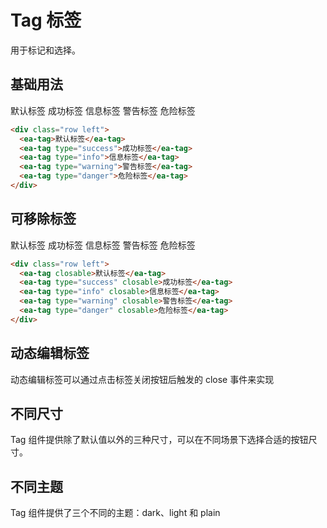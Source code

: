 <script setup>
import { onMounted } from 'vue'

onMounted(() => {
import('../index.js')
import('./index.scss')
})
</script>

# Tag 标签

用于标记和选择。

## 基础用法

<div class="row left">
    <ea-tag>默认标签</ea-tag>
    <ea-tag type="success">成功标签</ea-tag>
    <ea-tag type="info">信息标签</ea-tag>
    <ea-tag type="warning">警告标签</ea-tag>
    <ea-tag type="danger">危险标签</ea-tag>
</div>

```html
<div class="row left">
  <ea-tag>默认标签</ea-tag>
  <ea-tag type="success">成功标签</ea-tag>
  <ea-tag type="info">信息标签</ea-tag>
  <ea-tag type="warning">警告标签</ea-tag>
  <ea-tag type="danger">危险标签</ea-tag>
</div>
```

## 可移除标签

<div class="row left">
    <ea-tag closable>默认标签</ea-tag>
    <ea-tag type="success" closable>成功标签</ea-tag>
    <ea-tag type="info" closable>信息标签</ea-tag>
    <ea-tag type="warning" closable>警告标签</ea-tag>
    <ea-tag type="danger" closable>危险标签</ea-tag>
</div>

```html
<div class="row left">
  <ea-tag closable>默认标签</ea-tag>
  <ea-tag type="success" closable>成功标签</ea-tag>
  <ea-tag type="info" closable>信息标签</ea-tag>
  <ea-tag type="warning" closable>警告标签</ea-tag>
  <ea-tag type="danger" closable>危险标签</ea-tag>
</div>
```

## 动态编辑标签

动态编辑标签可以通过点击标签关闭按钮后触发的 close 事件来实现

## 不同尺寸

Tag 组件提供除了默认值以外的三种尺寸，可以在不同场景下选择合适的按钮尺寸。

## 不同主题

Tag 组件提供了三个不同的主题：dark、light 和 plain

